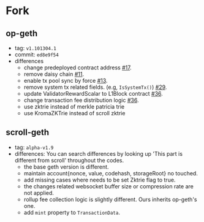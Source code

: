 # Fork

## op-geth

- tag: `v1.101304.1`
- commit: `ed8e9f54`
- differences
  - change predeployed contract address [#17](https://github.com/kroma-network/go-ethereum/pull/17).
  - remove daisy chain [#11](https://github.com/kroma-network/go-ethereum/pull/11).
  - enable tx pool sync by force [#13](https://github.com/kroma-network/go-ethereum/pull/13).
  - remove system tx related fields. (e.g, `IsSystemTx()`) [#29](https://github.com/kroma-network/go-ethereum/pull/29).
  - update ValidatorRewardScalar to L1Block contract [#36](https://github.com/kroma-network/go-ethereum/pull/36).
  - change transaction fee distribution logic [#36](https://github.com/kroma-network/go-ethereum/pull/36).
  - use zktrie instead of merkle patricia trie
  - use KromaZKTrie instead of scroll zktrie

## scroll-geth

- tag: `alpha-v1.9`
- differences: You can search differences by looking up 'This part is different from scroll' throughout the codes.
  - the base geth version is different.
  - maintain account{nonce, value, codehash, storageRoot} no touched.
  - add missing cases where needs to be set Zktrie flag to true.
  - the changes related websocket buffer size or compression rate are not applied.
  - rollup fee collection logic is slightly different. Ours inherits op-geth's one.
  - add `mint` property to `TransactionData`.
